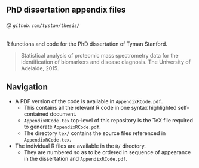 ## PhD dissertation appendix files 
###### @ `github.com/tystan/thesis/`

R functions and code for the PhD dissertation of Tyman Stanford.

> Statistical analysis of proteomic mass spectrometry data for the identification of biomarkers and disease diagnosis. The University of Adelaide, 2015.




## Navigation

* A PDF version of the code is available in `AppendixRCode.pdf`. 
    * This contains all the relevant R code in one syntax highlighted self-contained document.
    * `AppendixRCode.tex` top-level of this repository is the TeX file required to generate `AppendixRCode.pdf`. 
    * The directory `tex/` contains the source files referenced in `AppendixRCode.tex`. 
* The individual R files are available in the `R/` directory. 
    * They are numbered so as to be ordered in sequence of appearance in the dissertation and `AppendixRCode.pdf`.



